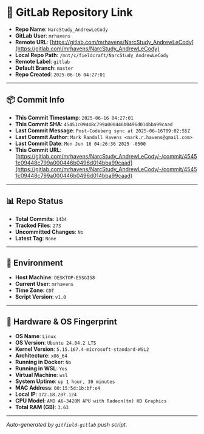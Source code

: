 # 🔗 GitLab Repository Link

- **Repo Name**: `NarcStudy_AndrewLeCody`
- **GitLab User**: `mrhavens`
- **Remote URL**: [https://gitlab.com/mrhavens/NarcStudy_AndrewLeCody](https://gitlab.com/mrhavens/NarcStudy_AndrewLeCody)
- **Local Repo Path**: `/mnt/c/fieldcraft/NarcStudy_AndrewLeCody`
- **Remote Label**: `gitlab`
- **Default Branch**: `master`
- **Repo Created**: `2025-06-16 04:27:01`

---

## 📦 Commit Info

- **This Commit Timestamp**: `2025-06-16 04:27:01`
- **This Commit SHA**: `45451c09448c799a000446b0496d014bba99caad`
- **Last Commit Message**: `Post-Codeberg sync at 2025-06-16T09:02:55Z`
- **Last Commit Author**: `Mark Randall Havens <mark.r.havens@gmail.com>`
- **Last Commit Date**: `Mon Jun 16 04:26:36 2025 -0500`
- **This Commit URL**: [https://gitlab.com/mrhavens/NarcStudy_AndrewLeCody/-/commit/45451c09448c799a000446b0496d014bba99caad](https://gitlab.com/mrhavens/NarcStudy_AndrewLeCody/-/commit/45451c09448c799a000446b0496d014bba99caad)

---

## 📊 Repo Status

- **Total Commits**: `1434`
- **Tracked Files**: `273`
- **Uncommitted Changes**: `No`
- **Latest Tag**: `None`

---

## 🧽 Environment

- **Host Machine**: `DESKTOP-E5SGI58`
- **Current User**: `mrhavens`
- **Time Zone**: `CDT`
- **Script Version**: `v1.0`

---

## 🧬 Hardware & OS Fingerprint

- **OS Name**: `Linux`
- **OS Version**: `Ubuntu 24.04.2 LTS`
- **Kernel Version**: `5.15.167.4-microsoft-standard-WSL2`
- **Architecture**: `x86_64`
- **Running in Docker**: `No`
- **Running in WSL**: `Yes`
- **Virtual Machine**: `wsl`
- **System Uptime**: `up 1 hour, 30 minutes`
- **MAC Address**: `00:15:5d:1b:bf:e4`
- **Local IP**: `172.18.207.124`
- **CPU Model**: `AMD A6-3420M APU with Radeon(tm) HD Graphics`
- **Total RAM (GB)**: `3.63`

---

_Auto-generated by `gitfield-gitlab` push script._
